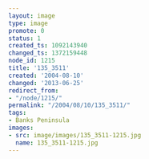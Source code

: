 ```yaml
---
layout: image
type: image
promote: 0
status: 1
created_ts: 1092143940
changed_ts: 1372159448
node_id: 1215
title: '135_3511'
created: '2004-08-10'
changed: '2013-06-25'
redirect_from:
- "/node/1215/"
permalink: "/2004/08/10/135_3511/"
tags:
- Banks Peninsula
images:
- src: image/images/135_3511-1215.jpg
  name: 135_3511-1215.jpg
---
```


